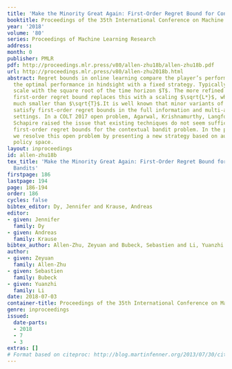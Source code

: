 ```yaml
---
title: 'Make the Minority Great Again: First-Order Regret Bound for Contextual Bandits'
booktitle: Proceedings of the 35th International Conference on Machine Learning
year: '2018'
volume: '80'
series: Proceedings of Machine Learning Research
address: 
month: 0
publisher: PMLR
pdf: http://proceedings.mlr.press/v80/allen-zhu18b/allen-zhu18b.pdf
url: http://proceedings.mlr.press/v80/allen-zhu2018b.html
abstract: Regret bounds in online learning compare the player’s performance to $L*$,
  the optimal performance in hindsight with a fixed strategy. Typically such bounds
  scale with the square root of the time horizon $T$. The more refined concept of
  first-order regret bound replaces this with a scaling $\sqrt{L*}$, which may be
  much smaller than $\sqrt{T}$.It is well known that minor variants of standard algorithms
  satisfy first-order regret bounds in the full information and multi-armed bandit
  settings. In a COLT 2017 open problem, Agarwal, Krishnamurthy, Langford, Luo, and
  Schapire raised the issue that existing techniques do not seem sufficient to obtain
  first-order regret bounds for the contextual bandit problem. In the present paper,
  we resolve this open problem by presenting a new strategy based on augmenting the
  policy space.
layout: inproceedings
id: allen-zhu18b
tex_title: 'Make the Minority Great Again: First-Order Regret Bound for Contextual
  Bandits'
firstpage: 186
lastpage: 194
page: 186-194
order: 186
cycles: false
bibtex_editor: Dy, Jennifer and Krause, Andreas
editor:
- given: Jennifer
  family: Dy
- given: Andreas
  family: Krause
bibtex_author: Allen-Zhu, Zeyuan and Bubeck, Sebastien and Li, Yuanzhi
author:
- given: Zeyuan
  family: Allen-Zhu
- given: Sebastien
  family: Bubeck
- given: Yuanzhi
  family: Li
date: 2018-07-03
container-title: Proceedings of the 35th International Conference on Machine Learning
genre: inproceedings
issued:
  date-parts:
  - 2018
  - 7
  - 3
extras: []
# Format based on citeproc: http://blog.martinfenner.org/2013/07/30/citeproc-yaml-for-bibliographies/
---
```

